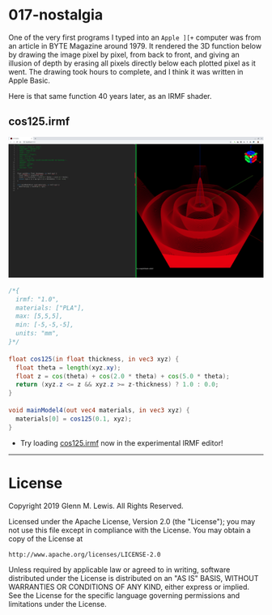 # 017-nostalgia

One of the very first programs I typed into an `Apple ][+` computer was
from an article in BYTE Magazine around 1979. It rendered the 3D function
below by drawing the image pixel by pixel, from back to front, and giving
an illusion of depth by erasing all pixels directly below each plotted pixel
as it went. The drawing took hours to complete, and I think it was written
in Apple Basic.

Here is that same function 40 years later, as an IRMF shader.

## cos125.irmf

![cos125.png](cos125.png)

```glsl
/*{
  irmf: "1.0",
  materials: ["PLA"],
  max: [5,5,5],
  min: [-5,-5,-5],
  units: "mm",
}*/

float cos125(in float thickness, in vec3 xyz) {
  float theta = length(xyz.xy);
  float z = cos(theta) + cos(2.0 * theta) + cos(5.0 * theta);
  return (xyz.z <= z && xyz.z >= z-thickness) ? 1.0 : 0.0;
}

void mainModel4(out vec4 materials, in vec3 xyz) {
  materials[0] = cos125(0.1, xyz);
}
```

* Try loading [cos125.irmf](https://gmlewis.github.io/irmf-editor/?s=github.com/gmlewis/irmf/blob/master/examples/017-nostalgia/cos125.irmf) now in the experimental IRMF editor!

----------------------------------------------------------------------

# License

Copyright 2019 Glenn M. Lewis. All Rights Reserved.

Licensed under the Apache License, Version 2.0 (the "License");
you may not use this file except in compliance with the License.
You may obtain a copy of the License at

    http://www.apache.org/licenses/LICENSE-2.0

Unless required by applicable law or agreed to in writing, software
distributed under the License is distributed on an "AS IS" BASIS,
WITHOUT WARRANTIES OR CONDITIONS OF ANY KIND, either express or implied.
See the License for the specific language governing permissions and
limitations under the License.
